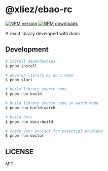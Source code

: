 # @xliez/ebao-rc

[![NPM version](https://img.shields.io/npm/v/@xliez/ebao-rc.svg?style=flat)](https://npmjs.org/package/@xliez/ebao-rc)
[![NPM downloads](http://img.shields.io/npm/dm/@xliez/ebao-rc.svg?style=flat)](https://npmjs.org/package/@xliez/ebao-rc)

A react library developed with dumi

## Development

```bash
# install dependencies
$ pnpm install

# develop library by docs demo
$ pnpm start

# build library source code
$ pnpm run build

# build library source code in watch mode
$ pnpm run build:watch

# build docs
$ pnpm run docs:build

# check your project for potential problems
$ pnpm run doctor
```

## LICENSE

MIT
